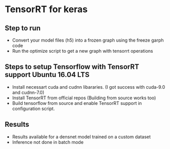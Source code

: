 # TensorRT for keras
## Step to run
 - Convert your model files (h5) into a frozen graph using the freeze garph code
 - Run the optimize script to get a new graph with tensorrt operations 
 
## Steps to setup Tensorflow with TensorRT support Ubuntu 16.04 LTS
- Install necessart cuda and cudnn libararies. (I got success with cuda-9.0 and cudnn-7.0)
- Install TensorRT from official repos (Building from source works too)
- Build tensorflow from source and enable TensorRT support in configuration script.

## Results
- Results available for a densnet model trained on a custom dataset
- Inference not done in batch mode
